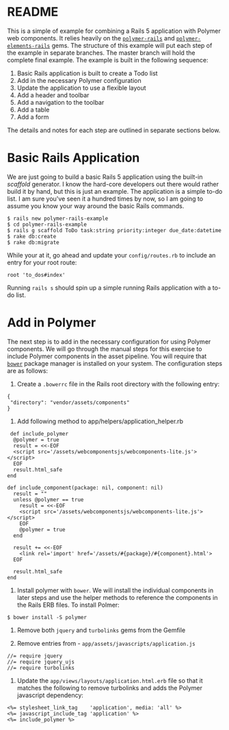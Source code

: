 # README

This is a simple of example for combining a Rails 5 application with
Polymer web components. It relies heavily on the
[`polymer-rails`](https://github.com/alchaplinsky/polymer-rails) and
[`polymer-elements-rails`](https://github.com/alchaplinsky/polymer-elements-rails) gems.
The structure of this example will put each step of the example in
separate branches. The master branch will hold the complete final example.
The example is built in the following sequence:

1. Basic Rails application is built to create a Todo list
1. Add in the necessary Polymer configuration
1. Update the application to use a flexible layout
1. Add a header and toolbar
1. Add a navigation to the toolbar
1. Add a table
1. Add a form

The details and notes for each step are outlined in separate sections below.

# Basic Rails Application

We are just going to build a basic Rails 5 application using the built-in
_scaffold_ generator. I know the hard-core developers out there would rather
build it by hand, but this is just an example. The application is a simple
to-do list. I am sure you've seen it a hundred times by now, so I am going to
assume you know your way around the basic Rails commands.

```
$ rails new polymer-rails-example
$ cd polymer-rails-example
$ rails g scaffold ToDo task:string priority:integer due_date:datetime
$ rake db:create
$ rake db:migrate
```

While your at it, go ahead and update your `config/routes.rb` to include an
entry for your root route:

```
root 'to_dos#index'
```

Running `rails s` should spin up a simple running Rails application with
a to-do list.

# Add in Polymer

The next step is to add in the necessary configuration for using Polymer
components. We will go through the manual steps for this exercise to include
Polymer components in the asset pipeline. You will require that
[`bower`](https://bower.io/) package manager is installed on your system.
The configuration steps are as follows:

1. Create a `.bowerrc` file in the Rails root directory with the following entry:
  ```
  {
   "directory": "vendor/assets/components"
  }
  ```

1. Add following method to app/helpers/application_helper.rb
  ```
   def include_polymer
    @polymer = true
    result = <<-EOF
    <script src='/assets/webcomponentsjs/webcomponents-lite.js'></script>
    EOF
    result.html_safe
  end

  def include_component(package: nil, component: nil)
    result = ""
    unless @polymer == true
      result = <<-EOF
      <script src='/assets/webcomponentsjs/webcomponents-lite.js'></script>
      EOF
      @polymer = true
    end

    result += <<-EOF
      <link rel='import' href='/assets/#{package}/#{component}.html'>
    EOF

    result.html_safe
  end
  ```

1. Install polymer with `bower`. We will install the individual
  components in later steps and use the helper methods to reference
  the components in the Rails ERB files. To install Polmer:
  ```
  $ bower install -S polymer
  ```

1. Remove both `jquery` and `turbolinks` gems from the Gemfile

1. Remove entries from - `app/assets/javascripts/application.js`
  ```
  //= require jquery
  //= require jquery_ujs
  //= require turbolinks
  ```

1. Update the `app/views/layouts/application.html.erb` file so that it
  matches the following to remove turbolinks and adds the Polymer javascript
  dependency:
  ```
  <%= stylesheet_link_tag    'application', media: 'all' %>
  <%= javascript_include_tag 'application' %>
  <%= include_polymer %>
  ```
  
